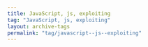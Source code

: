 ```yaml
---
title: JavaScript, js, exploiting
tag: "JavaScript, js, exploiting"
layout: archive-tags
permalink: "tag/javascript--js--exploiting"
---
```

